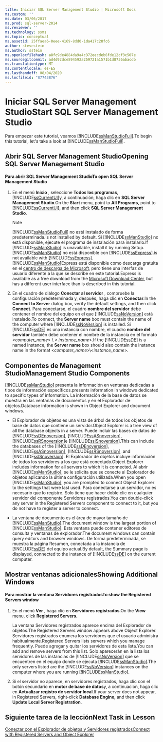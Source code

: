 ```yaml
---
title: Iniciar SQL Server Management Studio | Microsoft Docs
ms.custom: ''
ms.date: 03/06/2017
ms.prod: sql-server-2014
ms.reviewer: ''
ms.technology: ssms
ms.topic: conceptual
ms.assetid: 25ffaea6-0eee-4169-8dd0-1da417c28fc6
author: stevestein
ms.author: sstein
ms.openlocfilehash: a8fc9de4884da9a4c372eecdeb6fde12cf3c507e
ms.sourcegitcommit: ad4d92dce894592a259721a1571b1d8736abacdb
ms.translationtype: MT
ms.contentlocale: es-ES
ms.lasthandoff: 08/04/2020
ms.locfileid: "87743876"
---
```

# <a name="start-sql-server-management-studio"></a><span data-ttu-id="bf5be-102">Iniciar SQL Server Management Studio</span><span class="sxs-lookup"><span data-stu-id="bf5be-102">Start SQL Server Management Studio</span></span>
  <span data-ttu-id="bf5be-103">Para empezar este tutorial, veamos [!INCLUDE[ssManStudioFull](../../includes/ssmanstudiofull-md.md)].</span><span class="sxs-lookup"><span data-stu-id="bf5be-103">To begin this tutorial, let's take a look at [!INCLUDE[ssManStudioFull](../../includes/ssmanstudiofull-md.md)].</span></span>  
  
## <a name="opening-sql-server-management-studio"></a><span data-ttu-id="bf5be-104">Abrir SQL Server Management Studio</span><span class="sxs-lookup"><span data-stu-id="bf5be-104">Opening SQL Server Management Studio</span></span>  
  
#### <a name="to-open-sql-server-management-studio"></a><span data-ttu-id="bf5be-105">Para abrir SQL Server Management Studio</span><span class="sxs-lookup"><span data-stu-id="bf5be-105">To open SQL Server Management Studio</span></span>  
  
1.  <span data-ttu-id="bf5be-106">En el menú **Inicio** , seleccione **Todos los programas**, [!INCLUDE[ssCurrentUI](../../includes/sscurrentui-md.md)]y, a continuación, haga clic en **SQL Server Management Studio**.</span><span class="sxs-lookup"><span data-stu-id="bf5be-106">On the **Start** menu, point to **All Programs**, point to [!INCLUDE[ssCurrentUI](../../includes/sscurrentui-md.md)], and then click **SQL Server Management Studio**.</span></span>  
  
    > [!NOTE]  
    >  [!INCLUDE[ssManStudioFull](../../includes/ssmanstudiofull-md.md)] <span data-ttu-id="bf5be-107">no está instalado de forma predeterminada.</span><span class="sxs-lookup"><span data-stu-id="bf5be-107">is not installed by default.</span></span> <span data-ttu-id="bf5be-108">Si [!INCLUDE[ssManStudio](../../includes/ssmanstudio-md.md)] no está disponible, ejecute el programa de instalación para instalarlo.</span><span class="sxs-lookup"><span data-stu-id="bf5be-108">If [!INCLUDE[ssManStudio](../../includes/ssmanstudio-md.md)] is unavailable, install it by running Setup.</span></span> [!INCLUDE[ssManStudio](../../includes/ssmanstudio-md.md)] <span data-ttu-id="bf5be-109">no está disponible con [!INCLUDE[ssExpress](../../includes/ssexpress-md.md)].</span><span class="sxs-lookup"><span data-stu-id="bf5be-109">is not available with [!INCLUDE[ssExpress](../../includes/ssexpress-md.md)].</span></span> [!INCLUDE[ssManStudio](../../includes/ssmanstudio-md.md)]<span data-ttu-id="bf5be-110">Express está disponible como descarga gratuita en el [centro de descarga de Microsoft](https://www.microsoft.com/download/details.aspx?id=14630), pero tiene una interfaz de usuario diferente a la que se describe en este tutorial.</span><span class="sxs-lookup"><span data-stu-id="bf5be-110">Express is available as a free download from the [Microsoft Download Center](https://www.microsoft.com/download/details.aspx?id=14630), but has a different user interface than is described in this tutorial.</span></span>  
  
2.  <span data-ttu-id="bf5be-111">En el cuadro de diálogo **Conectar al servidor** , compruebe la configuración predeterminada y, después, haga clic en **Conectar**.</span><span class="sxs-lookup"><span data-stu-id="bf5be-111">In the **Connect to Server** dialog box, verify the default settings, and then click **Connect**.</span></span> <span data-ttu-id="bf5be-112">Para conectarse, el cuadro **nombre del servidor** debe contener el nombre del equipo en el que [!INCLUDE[ssNoVersion](../../includes/ssnoversion-md.md)] está instalado.</span><span class="sxs-lookup"><span data-stu-id="bf5be-112">To connect, the **Server name** box must contain the name of the computer where [!INCLUDE[ssNoVersion](../../includes/ssnoversion-md.md)] is installed.</span></span> <span data-ttu-id="bf5be-113">Si [!INCLUDE[ssDE](../../includes/ssde-md.md)] es una instancia con nombre, el cuadro **nombre del servidor** también debe contener el nombre de la instancia en el formato \<*computer_name*> \\ < *instance_name*>.</span><span class="sxs-lookup"><span data-stu-id="bf5be-113">If the [!INCLUDE[ssDE](../../includes/ssde-md.md)] is a named instance, the **Server name** box should also contain the instance name in the format \<*computer_name*>\\<*instance_name*>.</span></span>  
  
## <a name="management-studio-components"></a><span data-ttu-id="bf5be-114">Componentes de Management Studio</span><span class="sxs-lookup"><span data-stu-id="bf5be-114">Management Studio Components</span></span>  
 [!INCLUDE[ssManStudio](../../includes/ssmanstudio-md.md)] <span data-ttu-id="bf5be-115">presenta la información en ventanas dedicadas a tipos de información específicos.</span><span class="sxs-lookup"><span data-stu-id="bf5be-115">presents information in windows dedicated to specific types of information.</span></span> <span data-ttu-id="bf5be-116">La información de la base de datos se muestra en las ventanas de documentos y en el Explorador de objetos.</span><span class="sxs-lookup"><span data-stu-id="bf5be-116">Database information is shown in Object Explorer and document windows.</span></span>  
  
-   <span data-ttu-id="bf5be-117">El Explorador de objetos es una vista de árbol de todos los objetos de base de datos que contiene un servidor.</span><span class="sxs-lookup"><span data-stu-id="bf5be-117">Object Explorer is a tree view of all the database objects in a server.</span></span> <span data-ttu-id="bf5be-118">Puede incluir las bases de datos de [!INCLUDE[ssDEnoversion](../../includes/ssdenoversion-md.md)], [!INCLUDE[ssASnoversion](../../includes/ssasnoversion-md.md)], [!INCLUDE[ssRSnoversion](../../includes/ssrsnoversion-md.md)]e [!INCLUDE[ssISnoversion](../../includes/ssisnoversion-md.md)].</span><span class="sxs-lookup"><span data-stu-id="bf5be-118">This can include the databases of the [!INCLUDE[ssDEnoversion](../../includes/ssdenoversion-md.md)], [!INCLUDE[ssASnoversion](../../includes/ssasnoversion-md.md)], [!INCLUDE[ssRSnoversion](../../includes/ssrsnoversion-md.md)], and [!INCLUDE[ssISnoversion](../../includes/ssisnoversion-md.md)].</span></span> <span data-ttu-id="bf5be-119">El Explorador de objetos incluye información de todos los servidores a los que está conectado.</span><span class="sxs-lookup"><span data-stu-id="bf5be-119">Object Explorer includes information for all servers to which it is connected.</span></span> <span data-ttu-id="bf5be-120">Al abrir [!INCLUDE[ssManStudio](../../includes/ssmanstudio-md.md)], se le solicita que se conecte al Explorador de objetos aplicando la última configuración utilizada.</span><span class="sxs-lookup"><span data-stu-id="bf5be-120">When you open [!INCLUDE[ssManStudio](../../includes/ssmanstudio-md.md)], you are prompted to connect Object Explorer to the settings that were last used.</span></span> <span data-ttu-id="bf5be-121">Para conectarse a un servidor, no es necesario que lo registre. Solo tiene que hacer doble clic en cualquier servidor del componente Servidores registrados.</span><span class="sxs-lookup"><span data-stu-id="bf5be-121">You can double-click any server in the Registered Servers component to connect to it, but you do not have to register a server to connect.</span></span>  
  
-   <span data-ttu-id="bf5be-122">La ventana de documento es el área de mayor tamaño de [!INCLUDE[ssManStudio](../../includes/ssmanstudio-md.md)].</span><span class="sxs-lookup"><span data-stu-id="bf5be-122">The document window is the largest portion of [!INCLUDE[ssManStudio](../../includes/ssmanstudio-md.md)].</span></span> <span data-ttu-id="bf5be-123">Esta ventana puede contener editores de consulta y ventanas de explorador.</span><span class="sxs-lookup"><span data-stu-id="bf5be-123">The document windows can contain query editors and browser windows.</span></span> <span data-ttu-id="bf5be-124">De forma predeterminada, se muestra la página Resumen, conectada a la instancia de [!INCLUDE[ssDE](../../includes/ssde-md.md)] del equipo actual.</span><span class="sxs-lookup"><span data-stu-id="bf5be-124">By default, the Summary page is displayed, connected to the instance of [!INCLUDE[ssDE](../../includes/ssde-md.md)] on the current computer.</span></span>  
  
## <a name="showing-additional-windows"></a><span data-ttu-id="bf5be-125">Mostrar ventanas adicionales</span><span class="sxs-lookup"><span data-stu-id="bf5be-125">Showing Additional Windows</span></span>  
  
#### <a name="to-show-the-registered-servers-window"></a><span data-ttu-id="bf5be-126">Para mostrar la ventana Servidores registrados</span><span class="sxs-lookup"><span data-stu-id="bf5be-126">To show the Registered Servers window</span></span>  
  
1.  <span data-ttu-id="bf5be-127">En el menú **Ver** , haga clic en **Servidores registrados**.</span><span class="sxs-lookup"><span data-stu-id="bf5be-127">On the **View** menu, click **Registered Servers**.</span></span>  
  
     <span data-ttu-id="bf5be-128">La ventana Servidores registrados aparece encima del Explorador de objetos.</span><span class="sxs-lookup"><span data-stu-id="bf5be-128">The Registered Servers window appears above Object Explorer.</span></span> <span data-ttu-id="bf5be-129">Servidores registrados enumera los servidores que el usuario administra habitualmente.</span><span class="sxs-lookup"><span data-stu-id="bf5be-129">Registered Servers lists servers which you manage frequently.</span></span> <span data-ttu-id="bf5be-130">Puede agregar y quitar los servidores de esta lista.</span><span class="sxs-lookup"><span data-stu-id="bf5be-130">You can add and remove servers from this list.</span></span> <span data-ttu-id="bf5be-131">Solo aparecerán en la lista los servidores de las instancias de [!INCLUDE[ssNoVersion](../../includes/ssnoversion-md.md)] que se encuentren en el equipo donde se ejecuta [!INCLUDE[ssManStudio](../../includes/ssmanstudio-md.md)].</span><span class="sxs-lookup"><span data-stu-id="bf5be-131">The only servers listed are the [!INCLUDE[ssNoVersion](../../includes/ssnoversion-md.md)] instances on the computer where you are running [!INCLUDE[ssManStudio](../../includes/ssmanstudio-md.md)].</span></span>  
  
2.  <span data-ttu-id="bf5be-132">Si el servidor no aparece, en servidores registrados, haga clic con el botón secundario en **motor de base de datos**y, a continuación, haga clic en **Actualizar registro de servidor local**.</span><span class="sxs-lookup"><span data-stu-id="bf5be-132">If your server does not appear, in Registered Servers, right-click **Database Engine**, and then click **Update Local Server Registration**.</span></span>  
  
## <a name="next-task-in-lesson"></a><span data-ttu-id="bf5be-133">Siguiente tarea de la lección</span><span class="sxs-lookup"><span data-stu-id="bf5be-133">Next Task in Lesson</span></span>  
 [<span data-ttu-id="bf5be-134">Conectar con el Explorador de objetos y Servidores registrados</span><span class="sxs-lookup"><span data-stu-id="bf5be-134">Connect with Registered Servers and Object Explorer</span></span>](../object/object-explorer.md)  
  
  
